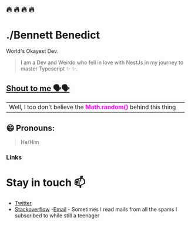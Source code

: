 ## :fire: :fire: :fire: :fire:

# ./Bennett Benedict

World's Okayest Dev.

> I am a Dev and Weirdo who fell in love with NestJs in my journey to master Typescript :sparkles: :sparkles:.

## [Shout to me 🗣️🗣️](<https://twitter.com/intent/tweet?text=Yooh%20🔥🔥%20%40BaharaJr%20%F0%9F%91%8B.%20what's%20good!%20(https%3A%2F%2Fgithub.com%2FBaharaJr)%0A%0A>)

<table>
  <tr>
    <td>Well, I too don't believe the <b style='color: magenta'>Math.random()</b> behind this thing</td>
    <td><img src="https://ryan-lanciaux-counter.glitch.me/count.svg" alt="" /></td>
  </tr>
</table>

##  😄 Pronouns:
   > He/Him

### Links

# Stay in touch 📫
- [Twitter](https://twitter.com/BaharaJr)
- [Stackoverflow](https://stackoverflow.com/users/10117334/baharajr) -[Email](mailto:bennybenester@gmail.com) - Sometimes I read mails from all the spams I subscribed to while still a teenager

